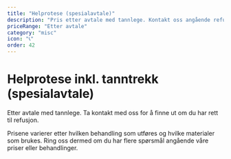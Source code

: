 ```yaml
---
title: "Helprotese (spesialavtale)"
description: "Pris etter avtale med tannlege. Kontakt oss angående refusjonsmuligheter"
priceRange: "Etter avtale"
category: "misc"
icon: "📞"
order: 42
---
```


# Helprotese inkl. tanntrekk (spesialavtale)

Etter avtale med tannlege. Ta kontakt med oss for å finne ut om du har rett til refusjon.

Prisene varierer etter hvilken behandling som utføres og hvilke materialer som brukes. Ring oss dermed om du har flere spørsmål angående våre priser eller behandlinger.